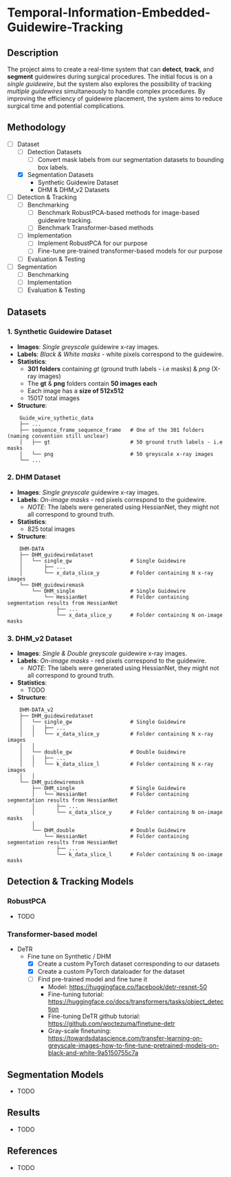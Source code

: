 # Temporal-Information-Embedded-Guidewire-Tracking

## Description
The project aims to create a real-time system that can **detect**, **track**, and **segment** guidewires during surgical procedures. The initial focus is on a *single guidewire*, but the system also explores the possibility of tracking *multiple guidewires* simultaneously to handle complex procedures. By improving the efficiency of guidewire placement, the system aims to reduce surgical time and potential complications.

## Methodology
- [ ] Dataset
    - [ ] Detection Datasets
        - [ ] Convert mask labels from our segmentation datasets to bounding box labels.
    - [x] Segmentation Datasets
        - Synthetic Guidewire Dataset
        - DHM & DHM_v2 Datasets
- [ ] Detection & Tracking
    - [ ] Benchmarking
        - [ ] Benchmark RobustPCA-based methods for image-based guidewire tracking.
        - [ ] Benchmark Transformer-based methods
    - [ ] Implementation
        - [ ] Implement RobustPCA for our purpose
        - [ ] Fine-tune pre-trained transformer-based models for our purpose
    - [ ] Evaluation & Testing
- [ ] Segmentation
    - [ ] Benchmarking
    - [ ] Implementation
    - [ ] Evaluation & Testing

## Datasets
### 1. Synthetic Guidewire Dataset
- **Images**: *Single greyscale* guidewire x-ray images.
- **Labels**: *Black & White masks* - white pixels correspond to the guidewire. 
- **Statistics**: 
    - **301 folders** containing *gt* (ground truth labels - i.e masks) & *png* (X-ray images)
    - The **gt** & **png** folders contain **50 images each**
    - Each image has a **size of 512x512**
    - 15017 total images
- **Structure**:
```
    Guide_wire_sythetic_data
    ├── ...
    ├── sequence_frame_sequence_frame   # One of the 301 folders (naming convention still unclear)
    │   ├── gt                          # 50 ground truth labels - i.e masks 
    │   └── png                         # 50 greyscale x-ray images
    └── ...
```

### 2. DHM Dataset
- **Images**: *Single greyscale* guidewire x-ray images.
- **Labels**: *On-image masks* - red pixels correspond to the guidewire.
    - *NOTE*: The labels were generated using HessianNet, they might not all correspond to ground truth.
- **Statistics**: 
    - 825 total images
- **Structure**:
```
    DHM-DATA
    ├── DHM_guidewiredataset
    │   └── single_gw                   # Single Guidewire
    │       ├── ...
    │       └── x_data_slice_y          # Folder containing N x-ray images 
    └── DHM_guidewiremask
        └── DHM_single                  # Single Guidewire
            └── HessianNet              # Folder containing segmentation results from HessianNet
                ├── ...
                └── x_data_slice_y      # Folder containing N on-image masks   
```
### 3. DHM_v2 Dataset
- **Images**: *Single & Double greyscale* guidewire x-ray images.
- **Labels**: *On-image masks* - red pixels correspond to the guidewire.
    - *NOTE*: The labels were generated using HessianNet, they might not all correspond to ground truth.
- **Statistics**: 
    - TODO
- **Structure**: 
```
    DHM-DATA_v2
    ├── DHM_guidewiredataset
    │   └── single_gw                   # Single Guidewire
    │   │   ├── ...
    │   │   └── x_data_slice_y          # Folder containing N x-ray images 
    │   │
    │   └── double_gw                   # Double Guidewire
    │   │   ├── ...
    │   │   └── k_data_slice_l          # Folder containing N x-ray images 
    │   │
    └── DHM_guidewiremask
        ├── DHM_single                  # Single Guidewire
        │   └── HessianNet              # Folder containing segmentation results from HessianNet
        │       ├── ...
        │       └── x_data_slice_y      # Folder containing N on-image masks   
        │
        └── DHM_double                  # Double Guidewire
            └── HessianNet              # Folder containing segmentation results from HessianNet
                ├── ...
                └── k_data_slice_l      # Folder containing N on-image masks 
```

## Detection & Tracking Models
### RobustPCA
- TODO
### Transformer-based model
- DeTR
    - Fine tune on Synthetic / DHM
        - [x] Create a custom PyTorch dataset corresponding to our datasets
        - [x] Create a custom PyTorch dataloader for the dataset
        - [ ] Find pre-trained model and fine tune it
            - Model: https://huggingface.co/facebook/detr-resnet-50
            - Fine-tuning tutorial: https://huggingface.co/docs/transformers/tasks/object_detection
            - Fine-tuning DeTR github tutorial: https://github.com/woctezuma/finetune-detr 
            - Gray-scale finetuning: https://towardsdatascience.com/transfer-learning-on-greyscale-images-how-to-fine-tune-pretrained-models-on-black-and-white-9a5150755c7a

## Segmentation Models
- TODO

## Results
- TODO

## References
- TODO
